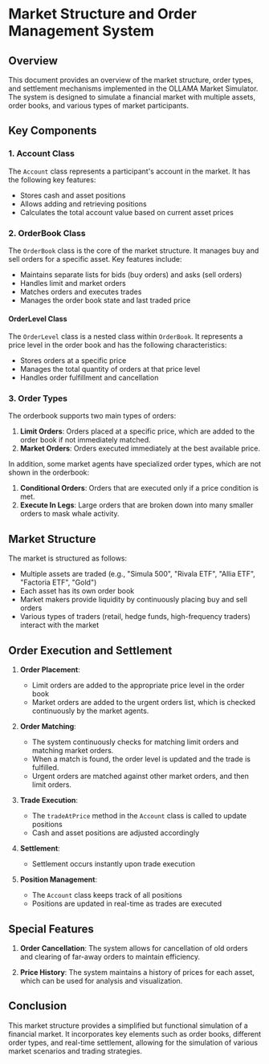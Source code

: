 # Market Structure and Order Management System

## Overview

This document provides an overview of the market structure, order types, and settlement mechanisms implemented in the OLLAMA Market Simulator. The system is designed to simulate a financial market with multiple assets, order books, and various types of market participants.

## Key Components

### 1. Account Class

The `Account` class represents a participant's account in the market. It has the following key features:

- Stores cash and asset positions
- Allows adding and retrieving positions
- Calculates the total account value based on current asset prices

### 2. OrderBook Class

The `OrderBook` class is the core of the market structure. It manages buy and sell orders for a specific asset. Key features include:

- Maintains separate lists for bids (buy orders) and asks (sell orders)
- Handles limit and market orders
- Matches orders and executes trades
- Manages the order book state and last traded price

#### OrderLevel Class

The `OrderLevel` class is a nested class within `OrderBook`. It represents a price level in the order book and has the following characteristics:

- Stores orders at a specific price
- Manages the total quantity of orders at that price level
- Handles order fulfillment and cancellation

### 3. Order Types

The orderbook supports two main types of orders:

1. **Limit Orders**: Orders placed at a specific price, which are added to the order book if not immediately matched.
2. **Market Orders**: Orders executed immediately at the best available price.

In addition, some market agents have specialized order types, which are not shown in the orderbook:
1. **Conditional Orders**: Orders that are executed only if a price condition is met.
2. **Execute In Legs**: Large orders that are broken down into many smaller orders to mask whale activity.

## Market Structure

The market is structured as follows:

- Multiple assets are traded (e.g., "Simula 500", "Rivala ETF", "Allia ETF", "Factoria ETF", "Gold")
- Each asset has its own order book
- Market makers provide liquidity by continuously placing buy and sell orders
- Various types of traders (retail, hedge funds, high-frequency traders) interact with the market

## Order Execution and Settlement

1. **Order Placement**: 
   - Limit orders are added to the appropriate price level in the order book
   - Market orders are added to the urgent orders list, which is checked continuously by the market agents.

2. **Order Matching**:
   - The system continuously checks for matching limit orders and matching market orders.
   - When a match is found, the order level is updated and the trade is fulfilled.
   - Urgent orders are matched against other market orders, and then limit orders.

3. **Trade Execution**:
   - The `tradeAtPrice` method in the `Account` class is called to update positions
   - Cash and asset positions are adjusted accordingly

4. **Settlement**:
   - Settlement occurs instantly upon trade execution

5. **Position Management**:
   - The `Account` class keeps track of all positions
   - Positions are updated in real-time as trades are executed

## Special Features

1. **Order Cancellation**: The system allows for cancellation of old orders and clearing of far-away orders to maintain efficiency.

2. **Price History**: The system maintains a history of prices for each asset, which can be used for analysis and visualization.

## Conclusion

This market structure provides a simplified but functional simulation of a financial market. It incorporates key elements such as order books, different order types, and real-time settlement, allowing for the simulation of various market scenarios and trading strategies.


